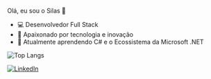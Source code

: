 Olá, eu sou o Silas 👋

- 💻 Desenvolvedor Full Stack
- 🚀 Apaixonado por tecnologia e inovação
- 🌱 Atualmente aprendendo C# e o Ecossistema da Microsoft .NET

![Top Langs](https://github-readme-stats.vercel.app/api/top-langs/?username=SILAS-JOB&layout=compact)

[![LinkedIn](https://img.shields.io/badge/-LinkedIn-blue?style=flat&logo=linkedin)](https://linkedin.com/in/seulink)
